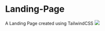 # Landing-Page
A Landing Page created using TailwindCSS
<img src="screencapture-127-0-0-1-5500-landpage-html-2023-11-03-15_22_50">
